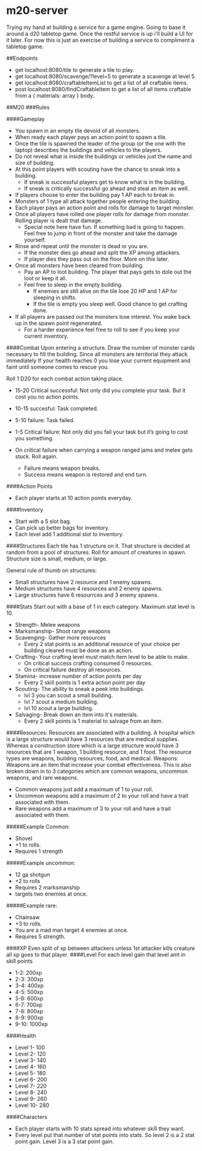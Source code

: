 # m20-server
Trying my hand at building a service for a game engine. Going to base it around a d20 tabletop game. Once the restful service is up i'll build a UI for it later. For now this is just an exercise of building a service to compliment a tabletop game.

##Endpoints 
* get localhost:8080/tile to generate a tile to play. 
* get localhost:8080/scavenge/?level=5 to generate a scavenge at level 5. 
* get localhost:8080/craftableItemList to get a list of all craftable items. 
* post localhost:8080/findCraftableItem to get a list of all items craftable from a { materials: array } body.

##M20
###Rules

####Gameplay
* You spawn in an empty tile devoid of all monsters.
* When ready each player pays an action point to spawn a tile. 
* Once the tile is spawned the leader of the group (or the one with the laptop) describes the buildings and vehicles to the players. 
* Do not reveal what is inside the buildings or vehicles just the name and size of building. 
* At this point players with scouting have the chance to sneak into a building.
    * If sneak is successful players get to know what is in the building. 
    * If sneak is critically successful go ahead and steal an item as well.
* If players choose to enter the building pay 1 AP each to break in. 
* Monsters of 1 type all attack together people entering the building. 
* Each player pays an action point and rolls for damage to target monster. 
* Once all players have rolled one player rolls for damage from monster. Rolling player is dealt that damage. 
    * Special note here have fun. If something bad is going to happen. Feel free to jump in front of the monster and take the damage yourself.
* Rinse and repeat until the monster is dead or you are. 
    * If the monster dies go ahead and split the XP among attackers.
    * If player dies they pass out on the floor. More on this later. 
* Once all monsters have been cleared from building.
    * Pay an AP to loot building. The player that pays gets to dole out the loot or keep it all.
    * Feel free to sleep in the empty building.
        * If enemies are still alive on the tile lose 20 HP and 1 AP for sleeping in shifts. 
        * If the tile is empty you sleep well. Good chance to get crafting done. 
* If all players are passed out the monsters lose interest. You wake back up in the spawn point regenerated. 
    * For a harder experience feel free to roll to see if you keep your current inventory. 

####Combat
Upon entering a structure. Draw the number of monster cards necessary to fill the building. Since all monsters are territorial they attack immediately
If your health reaches 0 you lose your current equipment and faint until someone comes to rescue you.

Roll 1 D20 for each combat action taking place.
* 15-20 Critical successful: Not only did you complete your task. But it cost you no action points.
* 10-15 succesful: Task completed.
* 5-10 failure: Task failed.
* 1-5 Critical failure: Not only did you fail your task but it’s going to cost you something.

* On critical failure when carrying a weapon ranged jams and melee gets stuck. Roll again. 
    * Failure means weapon breaks. 
    * Success means weapon is restored and end turn.

####Action Points
* Each player starts at 10 action points everyday.

####Inventory
* Start with a 5 slot bag.
* Can  pick up better bags for inventory.
* Each level add 1 additional slot to inventory.
 
####Structures
Each tile has 1 structure on it.
That structure is decided at random from a pool of structures. Roll for amount of creatures in spawn.
Structure size is small, medium, or large.

General rule of thumb on structures: 
* Small structures have 2 resource and 1 enemy spawns.
* Medium structures have 4 resources and 2 enemy spawns.
* Large structures have 6 resourrces and 3 enemy spawns.

####Stats
Start out with a base of 1 in each category.
Maximum stat level is 10. 

* Strength- Melee weapons
* Marksmanship- Shoot range weapons
* Scavenging- Gather more resources
	* Every 2 stat points is an additional resource of your choice per building cleared must be done as an action.
* Crafting- Your crafting level must match item level to be able to make. 
    * On critical success crafting consumed 0 resources. 
    * On critical failure destroy all resources. 
* Stamina- increase number of action points per day
	* Every 2 skill points is 1 extra action point per day
* Scouting- The ability to sneak a peek into buildings.
    * lvl 3 you can scout a small building.
    * lvl 7 scout a medium building. 
    * lvl 10 scout a large building.
* Salvaging- Break down an item into it's materials. 
    * Every 2 skill points is 1 material to salvage from an item. 
    
####Resources:
Resources are associated with a building. A hospital which is a large structure would have 3 resources that are medical supplies. Whereas a construction store which is a large structure would have 3 resources that are 1 weapon, 1 building resource, and 1 food.
The resource types are weapons, building resources, food, and medical.
Weapons:
Weapons are an item that increase your combat effectiveness. This is also broken down in to 3 categories which are common weapons, uncommon weapons, and rare weapons.
* Common weapons just add a maximum of 1 to your roll.
* Uncommon weapons add a maximum of 2 to your roll and have a trait associated with them.
* Rare weapons add a maximum of 3 to your roll and have a trait associated with them.

#####Example Common:
* Shovel
* +1 to rolls.
* Requires 1 strength

#####Example uncommon:
* 12 ga shotgun
* +2 to rolls
* Requires 2 marksmanship
* targets two enemies at once.

#####Example rare:
* Chainsaw
* +3 to rolls.
* You are a mad man target 4 enemies at once.
* Requires 5 strength.

####XP
Even split of xp between attackers unless 1st attacker kills creature all xp goes to that player.
####Level
For each level gain that level amt in skill points
* 1-2: 200xp
* 2-3: 300xp
* 3-4: 400xp
* 4-5: 500xp
* 5-6: 600xp
* 6-7: 700xp
* 7-8: 800xp
* 8-9: 900xp
* 9-10: 1000xp

####Health
* Level 1- 100
* Level 2- 120
* Level 3- 140
* Level 4- 160
* Level 5- 180
* Level 6- 200
* Level 7- 220
* Level 8- 240
* Level 9- 260
* Level 10- 280

####Characters
* Each player starts with 10 stats spread into whatever skill they want.
* Every level put that number of stat points into stats. So level 2 is a 2 stat point gain. Level 3 is a 3 stat point gain. 